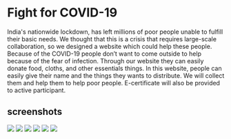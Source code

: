 <h1>Fight for COVID-19</h1>
India's nationwide lockdown, has left millions of poor people unable to fulfill their basic needs. We thought that this is a crisis that requires large-scale collaboration, so we designed a website which could help these people. Because of the COVID-19 people don’t want to come outside to help because of the fear of infection. Through our website they can easily donate food, cloths, and other essentials things. In this website, people can easily give their name and the things they wants to distribute. We will collect them and help them to help poor people. E-certificate will also be provided to active participant.  




<h2>screenshots</h2 >

<img src="1.jpg">





<img src="2.jpg">




<img src="3.jpg">




<img src="4.jpg">






<img src="5.jpg">





<img src="6.jpg">
